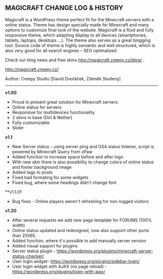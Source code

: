 ## MAGICRAFT CHANGE LOG & HISTORY

Magicraft is a WordPress theme perfect fit for the Minecraft servers with a online status. Theme has design specially made for Minecraft and many options to customize final look of the website. Magicraft is a fluid and fully responsive theme, which adapting display to all devices (smartphones, tablets, laptops, desktops …). The theme also serves as a great blogging tool. Source code of theme is highly semantic and well structured, which is also very good for all search engines – SEO optimalized.

Check our blog news and free skins http://magicraft.creepy.cz/blog/ .

http://magicraft.creepy.cz/

Author: Creepy Studio [David Dvořáček, Zdeněk Studený]

*******************************************************************

**v1.00**
- Proud to present great solution for Minecraft servers.
- Online status for servers
- Responsive for multidevices functionality
- 2 skins in base (Dirt & Nether)
- Fully customizable
- Slider

**v1.1**
- New Server status - using server ping and GS4 status listener, script is powered by Minecraft Query from xPaw
- Added function to increase space before and after logo 
- With new skin there is also possibility to change colors of online status and footer background image
- Added tags to posts
- Fixed bad formating for some widgets
- Fixed bug, where some headings didn't change font

**v1.1.01
- Bug fixes - Online players weren't refreshing for non-logged visitors

**v1.20**

- After several requests we add new page template for FORUMS (100% width)
- Online status updated and redesigned, now also support other ports than 25565. 
- Added function, where it's possible to add manually server version 
- Added visual support for plugins
- Server status plugin - https://wordpress.org/plugins/minecraft-server-status-checker/
- User login widget- https://wordpress.org/plugins/sidebar-login/
- User login widget with AJAX (no page reload) - https://wordpress.org/plugins/login-with-ajax/
